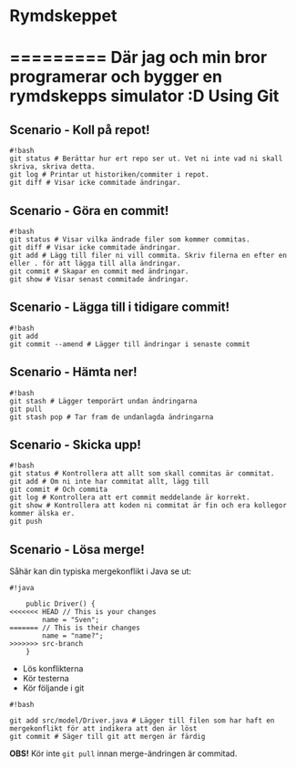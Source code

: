 # Rymdskeppet
=========
Där jag och min bror programerar och bygger en rymdskepps simulator :D
Using Git
=========

## Scenario - Koll på repot! ##
```
#!bash
git status # Berättar hur ert repo ser ut. Vet ni inte vad ni skall skriva, skriva detta.
git log # Printar ut historiken/commiter i repot.
git diff # Visar icke commitade ändringar.
```


## Scenario - Göra en commit! ##
```
#!bash
git status # Visar vilka ändrade filer som kommer commitas.
git diff # Visar icke commitade ändringar.
git add # Lägg till filer ni vill commita. Skriv filerna en efter en eller . för att lägga till alla ändringar. 
git commit # Skapar en commit med ändringar.
git show # Visar senast commitade ändringar.
```
## Scenario - Lägga till i tidigare commit! ##
```
#!bash
git add
git commit --amend # Lägger till ändringar i senaste commit
```

## Scenario - Hämta ner! ##
```
#!bash
git stash # Lägger temporärt undan ändringarna
git pull
git stash pop # Tar fram de undanlagda ändringarna
```
## Scenario - Skicka upp! ##

```
#!bash
git status # Kontrollera att allt som skall commitas är commitat.
git add # Om ni inte har commitat allt, lägg till
git commit # Och commita
git log # Kontrollera att ert commit meddelande är korrekt.
git show # Kontrollera att koden ni commitat är fin och era kollegor kommer älska er.
git push
```
## Scenario - Lösa merge! ##


Såhär kan din typiska mergekonflikt i Java se ut:
```
#!java

    public Driver() {
<<<<<<< HEAD // This is your changes
        name = "Sven";
======= // This is their changes
        name = "name?";
>>>>>>> src-branch
    }
```
* Lös konflikterna
* Kör testerna
* Kör följande i git


```
#!bash

git add src/model/Driver.java # Lägger till filen som har haft en mergekonflikt för att indikera att den är löst
git commit # Säger till git att mergen är färdig
```
**OBS!** Kör inte ```git pull``` innan merge-ändringen är commitad.
